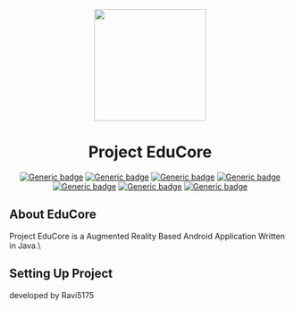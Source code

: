 <div align="center" margin="0px">
<img align="center" width="200px" height="200px" src="https://user-images.githubusercontent.com/48784560/119270746-c29add00-bc1b-11eb-8611-0ce65b1dc01f.png">
<h1> Project EduCore</h1>
  
  [![Generic badge](https://img.shields.io/badge/ANDROID-grey?style=for-the-badge&logo=android)](https://shields.io/)
  [![Generic badge](https://img.shields.io/badge/JAVA-orange?style=for-the-badge&logo=java)](https://shields.io/)
  [![Generic badge](https://img.shields.io/badge/AR%20CORE-purple?style=for-the-badge&logo=ar)](https://shields.io/)
  [![Generic badge](https://img.shields.io/badge/OPEN-SOURCE-aqua?style=for-the-badge&logo=open%20source%20initiative)](https://shields.io/)
  [![Generic badge](https://img.shields.io/badge/EduCore-V1.0.0-green?style=for-the-badge&logo=ar)](https://shields.io/)
  [![Generic badge](https://img.shields.io/badge/GRADLE-V4.0.1-blue?style=for-the-badge&logo=gradle)](https://shields.io/)
   [![Generic badge](https://img.shields.io/badge/MIN%20SDK-V29-yellow?style=for-the-badge&logo=gradle)](https://shields.io/)
  

</div>

## About EduCore

Project EduCore is a Augmented Reality Based Android Application Written in Java.\


## Setting Up Project

developed by Ravi5175
